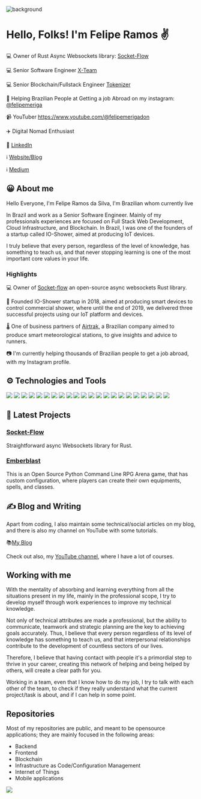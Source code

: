 ![background](https://showerio-public.s3.amazonaws.com/background.png)



# Hello, Folks! I'm Felipe Ramos ✌️

💻 Owner of Rust Async Websockets library: [Socket-Flow](https://github.com/felipemeriga/socket-flow)

💻 Senior Software Engineer [X-Team](https://x-team.com/) 

💻 Senior Blockchain/Fullstack Engineer [Tokenizer](https://tokenizer.cc/)

🚀 Helping Brazilian People at Getting a job Abroad on my instagram: [@felipemeriga](https://www.instagram.com/felipemeriga/)

📹 YouTuber https://www.youtube.com/@felipemerigadon

✈️ Digital Nomad Enthusiast

💬 [LinkedIn](https://www.linkedin.com/in/felipersil/) 

ℹ️ [Website/Blog](https://felipemeriga.hashnode.dev/) 

ℹ️ [Medium](https://medium.com/@felipe.meriga)


## 😀 About me

Hello Everyone, I'm Felipe Ramos da Silva, I'm Brazilian whom currently live 

In Brazil and work as a Senior Software Engineer.
Mainly of my professionals experiences are focused on Full Stack Web Development,
Cloud Infrastructure, and Blockchain.
In Brazil, I was one of the founders of a startup called IO-Shower,
aimed at producing IoT devices.

I truly believe that every person, regardless of the level of knowledge, has something to teach us,
and that never stopping learning is one of the most important core values in your life.

### Highlights

💻 Owner of [Socket-flow](https://github.com/felipemeriga/socket-flow) an open-source async websockets Rust library.

🚿 Founded IO-Shower startup in 2018, aimed at producing smart devices to control commercial shower, where
until the end of 2019, we delivered three successful projects using our IoT platform and devices.

🌡️ One of business partners of [Airtrak](https://www.instagram.com/airtrak/), a Brazilian company aimed to produce
smart meteorological stations, to give insights and advice to runners.

📷 I'm currently helping thousands of Brazilian people to get a job abroad, with my Instagram profile.


## ⚙️ Technologies and Tools
![](https://img.shields.io/badge/Code-rust-informational?style=flat&logo=rust&logoColor=white&color=2bbc8a)
![](https://img.shields.io/badge/Code-go-informational?style=flat&logo=go&logoColor=white&color=2bbc8a)
![](https://img.shields.io/badge/OS-Linux-informational?style=flat&logo=linux&logoColor=white&color=2bbc8a)
![](https://img.shields.io/badge/Code-Java-informational?style=flat&logo=java&logoColor=white&color=2bbc8a)
![](https://img.shields.io/badge/Code-Python-informational?style=flat&logo=python&logoColor=white&color=2bbc8a)
![](https://img.shields.io/badge/Code-Javascript-informational?style=flat&logo=javascript&logoColor=white&color=2bbc8a)
![](https://img.shields.io/badge/Code-Typescript-informational?style=flat&logo=typescript&logoColor=white&color=2bbc8a)
![](https://img.shields.io/badge/Code-React-informational?style=flat&logo=react&logoColor=white&color=2bbc8a)
![](https://img.shields.io/badge/Code-Angular-informational?style=flat&logo=angular&logoColor=white&color=2bbc8a)
![](https://img.shields.io/badge/Code-Android-informational?style=flat&logo=android&logoColor=white&color=2bbc8a)
![](https://img.shields.io/badge/Code-SQL-informational?style=flat&logo=sql&logoColor=white&color=2bbc8a)
![](https://img.shields.io/badge/Shell-Bash-informational?style=flat&logo=bash&logoColor=white&color=2bbc8a)
![](https://img.shields.io/badge/Tools-Docker-informational?style=flat&logo=docker&logoColor=white&color=2bbc8a)
![](https://img.shields.io/badge/Tools-Kubernetes-informational?style=flat&logo=Kubernetes&logoColor=white&color=2bbc8a)
![](https://img.shields.io/badge/Code-Terraform-informational?style=flat&logo=terraform&logoColor=white&color=2bbc8a)
![](https://img.shields.io/badge/Cloud-AWS-informational?style=flat&logo=aws&logoColor=white&color=2bbc8a)
![](https://img.shields.io/badge/Cloud-GCP-informational?style=flat&logo=gcp&logoColor=white&color=2bbc8a)
![](https://img.shields.io/badge/Cloud-Azure-informational?style=flat&logo=Azure&logoColor=white&color=2bbc8a)
![](https://img.shields.io/badge/Crypto-Blockchain-informational?style=flat&logo=blockchain&logoColor=white&color=2bbc8a)
![](https://img.shields.io/badge/Crypto-Ethereum-informational?style=flat&logo=ethereum&logoColor=white&color=2bbc8a)
![](https://img.shields.io/badge/Crypto-ERC20-informational?style=flat&logo=ethereum&logoColor=white&color=2bbc8a)
![](https://img.shields.io/badge/Crypto-Solana-informational?style=flat&logo=solana&logoColor=white&color=2bbc8a)

## 🚧 Latest Projects

### [Socket-Flow](https://github.com/felipemeriga/socket-flow)
Straightforward async Websockets library for Rust.

### [Emberblast](https://github.com/felipemeriga/Emberblast)

This is an Open Source Python Command Line RPG Arena game,
that has custom configuration, where players can create their own equipments, spells, and classes.

## ✍️ Blog and Writing 

Apart from coding, I also maintain some technical/social articles on my blog, and there is 
also my channel on YouTube with some tutorials.

📚[My Blog](https://felipemeriga.hashnode.dev/)

Check out also, my [YouTube channel](https://www.youtube.com/@felipemerigadon), where I have a lot of courses.

## Working with me

With the mentality of absorbing and learning everything from all the situations present in my life, mainly in the
 professional scope, I try to develop myself through work experiences to improve my technical knowledge.

Not only of technical attributes are made a professional, but the ability to communicate, teamwork and strategic planning are the key to achieving goals accurately. Thus, I believe that every person regardless of its level of knowledge has something to teach us, and that interpersonal relationships contribute to the development of countless sectors of our lives.

Therefore, I believe that having contact with people it's a primordial step to thrive in your
career, creating this network of helping and being helped by others, will create a clear path for you.

Working in a team, even that I know how to do my job, I try to talk with each other of the team, to check
if they really understand what the current project/task is about, and if I can help in some point.


## Repositories

Most of my repositories are public, and meant to be opensource applications; they are mainly focused in the following areas:
- Backend
- Frontend
- Blockchain
- Infrastructure as Code/Configuration Management
- Internet of Things
- Mobile applications

<img align="center" src="https://github-readme-stats.vercel.app/api/top-langs/?username=felipemeriga&theme=dark" />

